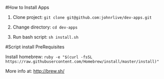 #How to Install Apps

1. Clone project: 
`git clone git@github.com:johnrlive/dev-apps.git`

2. Change directory: 
`cd dev-apps`

3. Run bash script: 
`sh install.sh`

#Script install PreRequisites

Install homebrew:
`ruby -e "$(curl -fsSL https://raw.githubusercontent.com/Homebrew/install/master/install)"`

More info at: http://brew.sh/
